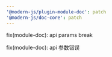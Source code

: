 ```yaml
---
'@modern-js/plugin-module-doc': patch
'@modern-js/doc-core': patch
---
```


fix(module-doc): api params break

fix(module-doc): api 参数错误
